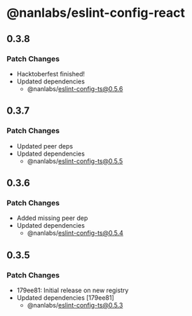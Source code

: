 # @nanlabs/eslint-config-react

## 0.3.8

### Patch Changes

- Hacktoberfest finished!
- Updated dependencies
  - @nanlabs/eslint-config-ts@0.5.6

## 0.3.7

### Patch Changes

- Updated peer deps
- Updated dependencies
  - @nanlabs/eslint-config-ts@0.5.5

## 0.3.6

### Patch Changes

- Added missing peer dep
- Updated dependencies
  - @nanlabs/eslint-config-ts@0.5.4

## 0.3.5

### Patch Changes

- 179ee81: Initial release on new registry
- Updated dependencies [179ee81]
  - @nanlabs/eslint-config-ts@0.5.3

